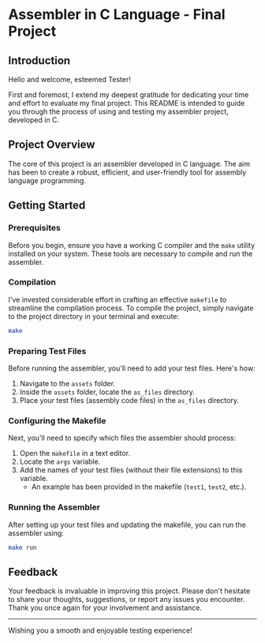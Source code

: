 # Assembler in C Language - Final Project

## Introduction

Hello and welcome, esteemed Tester!

First and foremost, I extend my deepest gratitude for dedicating your time and effort to evaluate my final project. This README is intended to guide you through the process of using and testing my assembler project, developed in C.

## Project Overview

The core of this project is an assembler developed in C language. The aim has been to create a robust, efficient, and user-friendly tool for assembly language programming.

## Getting Started

### Prerequisites

Before you begin, ensure you have a working C compiler and the `make` utility installed on your system. These tools are necessary to compile and run the assembler.

### Compilation

I've invested considerable effort in crafting an effective `makefile` to streamline the compilation process. To compile the project, simply navigate to the project directory in your terminal and execute:

```bash
make
```

### Preparing Test Files

Before running the assembler, you'll need to add your test files. Here's how:

1. Navigate to the `assets` folder.
2. Inside the `assets` folder, locate the `as_files` directory.
3. Place your test files (assembly code files) in the `as_files` directory.

### Configuring the Makefile

Next, you'll need to specify which files the assembler should process:

1. Open the `makefile` in a text editor.
2. Locate the `args` variable.
3. Add the names of your test files (without their file extensions) to this variable.
   - An example has been provided in the makefile (`test1`, `test2`, etc.).

### Running the Assembler

After setting up your test files and updating the makefile, you can run the assembler using:

```bash
make run
```

## Feedback

Your feedback is invaluable in improving this project. Please don't hesitate to share your thoughts, suggestions, or report any issues you encounter. Thank you once again for your involvement and assistance.

---

Wishing you a smooth and enjoyable testing experience!

